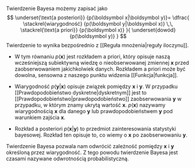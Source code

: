 Twierdzenie Bayesa możemy zapisać jako 
$$
\underset{\text{a posteriori}}
{p(\boldsymbol x|\boldsymbol y)}=
\dfrac{
\stackrel{wiarygodność}
{p(\boldsymbol y|\boldsymbol x)}
\,\,
\stackrel{\text{a priori}}
{p(\boldsymbol x)}
}{
\underset{dowód}
{p(\boldsymbol y)}
}
$$
Twierdzenie to wynika bezpośrednio z [[Reguła mnożenia|reguły iloczynu]].

- W tym równaniu $p(\boldsymbol x)$ jest rozkładem a priori, który opisuje naszą wcześniejszą subiektywną wiedzę o nieobserwowanej zmiennej $\boldsymbol x$ przed zaobserwowaniem jakichkolwiek danych. Rozkładem a priori może być dowolna, sensowna z naszego punktu widzenia [[Funkcja|funkcja]]. 

- Wiarygodność $p(\boldsymbol y|\boldsymbol x)$ opisuje związek pomiędzy $\boldsymbol x$ i $\boldsymbol y$. W przypadku [[Prawdopodobieństwo dyskretne|dyskretnym]] jest to [[Prawdopodobieństwo|prawdopodobieństwo]] zaobserwowania $\boldsymbol y$ w przypadku, w którym znamy ukrytą wartość $\boldsymbol x$. $p(\boldsymbol x)$ nazywamy wiarygodnością $\boldsymbol x$ dla danego $\boldsymbol y$ lub prawdopodobieństwem $\boldsymbol y$ pod warunkiem zajścia $\boldsymbol x$. 

- Rozkład a posteriori $p(\boldsymbol x|\boldsymbol y)$ to przedmiot zainteresowania statystyki bayesowej. Rozkład ten opisuje to, co wiemy o $\boldsymbol x$ po zaobserwowaniu $\boldsymbol y$. 

Twierdzenie Bayesa pozwala nam odwrócić zależność pomiędzy $\boldsymbol x$ i $\boldsymbol y$ określoną przez wiarygodność. Z tego powodu twierdzenie Bayesa jest czasami nazywane odwrotnością probabilistyczną. 
